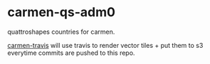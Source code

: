 # carmen-qs-adm0

quattroshapes countries for carmen.

[carmen-travis](https://github.com/mapbox/carmen-travis) will use travis to render vector tiles + put them to s3 everytime commits are pushed to this repo.